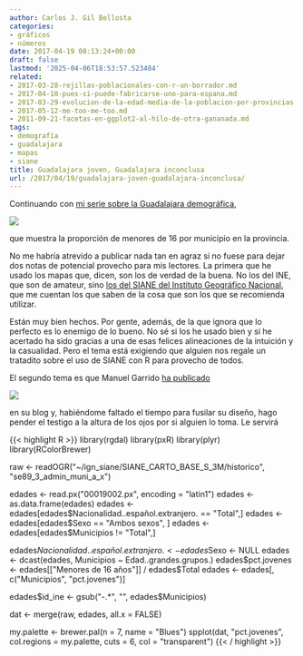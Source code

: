 ```yaml
---
author: Carlos J. Gil Bellosta
categories:
- gráficos
- números
date: 2017-04-19 08:13:24+00:00
draft: false
lastmod: '2025-04-06T18:53:57.523484'
related:
- 2017-03-28-rejillas-poblacionales-con-r-un-borrador.md
- 2017-04-10-pues-si-puede-fabricarse-uno-para-espana.md
- 2017-03-29-evolucion-de-la-edad-media-de-la-poblacion-por-provincias.md
- 2017-05-12-me-too-me-too.md
- 2011-09-21-facetas-en-ggplot2-al-hilo-de-otra-gananada.md
tags:
- demografía
- guadalajara
- mapas
- siane
title: Guadalajara joven, Guadalajara inconclusa
url: /2017/04/19/guadalajara-joven-guadalajara-inconclusa/
---
```


Continuando con [mi serie sobre la Guadalajara demográfica](https://www.datanalytics.com/2017/03/28/rejillas-poblacionales-con-r-un-borrador/),

![](/wp-uploads/2017/04/jovenes_guadalajara.png#center)

que muestra la proporción de menores de 16 por municipio en la provincia.

No me habría atrevido a publicar nada tan en agraz si no fuese para dejar dos notas de potencial provecho para mis lectores. La primera que he usado los mapas que, dicen, son los de verdad de la buena. No los del INE, que son de amateur, sino [los del SIANE del Instituto Geográfico Nacional](http://centrodedescargas.cnig.es/CentroDescargas/catalogo.do?Serie=CAANE), que me cuentan los que saben de la cosa que son los que se recomienda utilizar.

Están muy bien hechos. Por gente, además, de la que ignora que lo perfecto es lo enemigo de lo bueno. No sé si los he usado bien y si he acertado ha sido gracias a una de esas felices alineaciones de la intuición y la casualidad. Pero el tema está exigiendo que alguien nos regale un tratadito sobre el uso de SIANE con R para provecho de todos.

El segundo tema es que Manuel Garrido [ha publicado](https://pybonacci.es/2017/04/17/como-hacer-un-mapa-muy-bonito-de-espana-en-ggplot2/)

![](/wp-uploads/2017/04/edad_media_espana.png#center)

en su blog y, habiéndome faltado el tiempo para fusilar su diseño, hago pender el testigo a la altura de los ojos por si alguien lo toma. Le servirá

{{< highlight R >}}
library(rgdal)
library(pxR)
library(plyr)
library(RColorBrewer)

raw <- readOGR("~/ign_siane/SIANE_CARTO_BASE_S_3M/historico",
                "se89_3_admin_muni_a_x")

edades <- read.px("00019002.px", encoding = "latin1")
edades <- as.data.frame(edades)
edades <- edades[edades$Nacionalidad..español.extranjero. == "Total",]
edades <- edades[edades$Sexo == "Ambos sexos", ]
edades <- edades[edades$Municipios != "Total",]

edades$Nacionalidad..español.extranjero. <- edades$Sexo <- NULL
edades <- dcast(edades, Municipios ~ Edad..grandes.grupos.)
edades$pct.jovenes <- edades[["Menores de 16 años"]] / edades$Total
edades <- edades[, c("Municipios", "pct.jovenes")]

edades$id_ine <- gsub("-.*", "", edades$Municipios)

dat <- merge(raw, edades, all.x = FALSE)

my.palette <- brewer.pal(n = 7, name = "Blues")
spplot(dat, "pct.jovenes",
        col.regions = my.palette, cuts = 6,
        col = "transparent")
{{< / highlight >}}